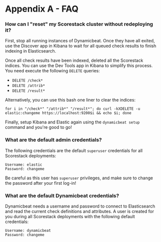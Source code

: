 Appendix A - FAQ
================

### How can I "reset" my Scorestack cluster without redeploying it?

First, stop all running instances of Dynamicbeat. Once they have all exited, use the Discover app in Kibana to wait for all queued check results to finish indexing in Elasticsearch.

Once all check results have been indexed, deleted all the Scorestack indices. You can use the Dev Tools app in Kibana to simplify this process. You need execute the following `DELETE` queries:

- `DELETE /check*`
- `DELETE /attrib*`
- `DELETE /result*`

Alternatively, you can use this bash one liner to clear the indices: 

`for i in "/check*" "/attrib*" "/result*"; do curl -kXDELETE -u elastic:changeme https://localhost:9200$i && echo $i; done`

Finally, setup Kibana and Elastic again using the `dynamicbeat setup` command and you're good to go!

### What are the default admin credentials?

The following credentials are the default `superuser` credentials for all Scorestack deployments:

```
Username: elastic
Password: changeme
```

Be careful as this user has `superuser` privileges, and make sure to change the password after your first log-in!

### What are the default Dynamicbeat credentials?

Dynamicbeat needs a username and password to connect to Elasticsearch and read the current check definitions and attributes. A user is created for you during all Scorestack deployments with the following default credentials:

```
Username: dynamicbeat
Password: changeme
```
